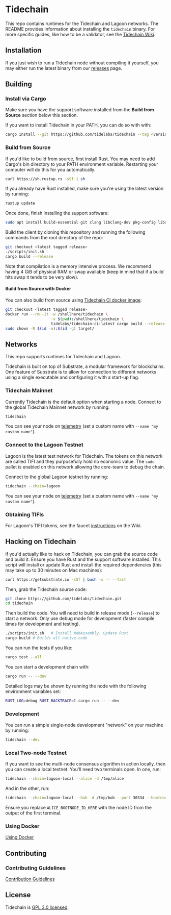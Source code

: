 # Tidechain

This repo contains runtimes for the Tidechain and Lagoon networks.
The README provides information about installing the `tidechain` binary.
For more specific guides, like how to be a validator, see the [Tidechain Wiki](#).

## Installation

If you just wish to run a Tidechain node without compiling it yourself, you may
either run the latest binary from our [releases](https://github.com/tidelabs/tidechain/releases) page.

## Building

### Install via Cargo

Make sure you have the support software installed from the **Build from Source** section
below this section.

If you want to install Tidechain in your PATH, you can do so with with:

```bash
cargo install --git https://github.com/tidelabs/tidechain --tag <version> tidechain --locked
```

### Build from Source

If you'd like to build from source, first install Rust. You may need to add Cargo's bin directory
to your PATH environment variable. Restarting your computer will do this for you automatically.

```bash
curl https://sh.rustup.rs -sSf | sh
```

If you already have Rust installed, make sure you're using the latest version by running:

```bash
rustup update
```

Once done, finish installing the support software:

```bash
sudo apt install build-essential git clang libclang-dev pkg-config libssl-dev
```

Build the client by cloning this repository and running the following commands from the root
directory of the repo:

```bash
git checkout <latest tagged release>
./scripts/init.sh
cargo build --release
```

Note that compilation is a memory intensive process. We recommend having 4 GiB of physical RAM or swap available (keep in mind that if a build hits swap it tends to be very slow).

#### Build from Source with Docker

You can also build from source using
[Tidechain CI docker image](https://hub.docker.com/r/tidelabs/tidechain-ci):

```bash
git checkout <latest tagged release>
docker run --rm -it -w /shellhere/tidechain \
                    -v $(pwd):/shellhere/tidechain \
                    tidelabs/tidechain-ci:latest cargo build --release
sudo chown -R $(id -u):$(id -g) target/
```

## Networks

This repo supports runtimes for Tidechain and Lagoon.

Tidechain is built on top of Substrate, a modular framework for blockchains.
One feature of Substrate is to allow for connection to different networks using a single executable and configuring it with a start-up flag.

### Tidechain Mainnet

Currently Tidechain is the default option when starting a node.
Connect to the global Tidechain Mainnet network by running:

```bash
tidechain
```

You can see your node on [telemetry] (set a custom name with `--name "my custom name"`).

[telemetry]: https://telemetry.tidefi.io/#list/Tidechain

### Connect to the Lagoon Testnet

Lagoon is the latest test network for Tidechain.
The tokens on this network are called TIFI and they purposefully hold no economic value.
The `sudo` pallet is enabled on this network allowing the core-team to debug the chain.

Connect to the global Lagoon testnet by running:

```bash
tidechain --chain=lagoon
```

You can see your node on [telemetry] (set a custom name with `--name "my custom name"`).

[telemetry]: https://telemetry.tidefi.io/#list/Lagoon

### Obtaining TIFIs

For Lagoon's TIFI tokens, see the faucet [instructions](#) on the Wiki.

## Hacking on Tidechain

If you'd actually like to hack on Tidechain, you can grab the source code and build it. Ensure you have
Rust and the support software installed. This script will install or update Rust and install the
required dependencies (this may take up to 30 minutes on Mac machines):

```bash
curl https://getsubstrate.io -sSf | bash -s -- --fast
```

Then, grab the Tidechain source code:

```bash
git clone https://github.com/tidelabs/tidechain.git
cd tidechain
```

Then build the code. You will need to build in release mode (`--release`) to start a network. Only
use debug mode for development (faster compile times for development and testing).

```bash
./scripts/init.sh   # Install WebAssembly. Update Rust
cargo build # Builds all native code
```

You can run the tests if you like:

```bash
cargo test --all
```

You can start a development chain with:

```bash
cargo run -- --dev
```

Detailed logs may be shown by running the node with the following environment variables set:

```bash
RUST_LOG=debug RUST_BACKTRACE=1 cargo run -- --dev
```

### Development

You can run a simple single-node development "network" on your machine by running:

```bash
tidechain --dev
```

### Local Two-node Testnet

If you want to see the multi-node consensus algorithm in action locally, then you can create a
local testnet. You'll need two terminals open. In one, run:

```bash
tidechain --chain=lagoon-local --alice -d /tmp/alice
```

And in the other, run:

```bash
tidechain --chain=lagoon-local --bob -d /tmp/bob --port 30334 --bootnodes '/ip4/127.0.0.1/tcp/30333/p2p/ALICE_BOOTNODE_ID_HERE'
```

Ensure you replace `ALICE_BOOTNODE_ID_HERE` with the node ID from the output of the first terminal.

### Using Docker

[Using Docker](docs/docker.md)

## Contributing

### Contributing Guidelines

[Contribution Guidelines](CONTRIBUTING.md)

## License

Tidechain is [GPL 3.0 licensed](LICENSE).
